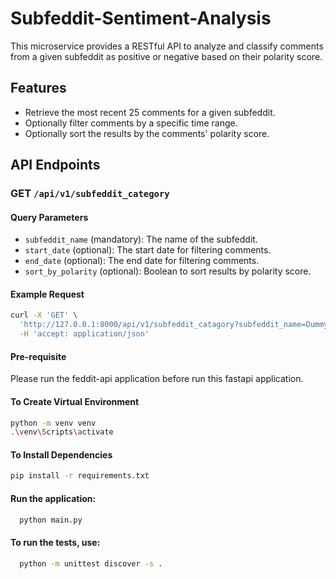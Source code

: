 # Subfeddit-Sentiment-Analysis

This microservice provides a RESTful API to analyze and classify comments from a given subfeddit as positive or negative based on their polarity score.

## Features

- Retrieve the most recent 25 comments for a given subfeddit.
- Optionally filter comments by a specific time range.
- Optionally sort the results by the comments' polarity score.

## API Endpoints

### GET `/api/v1/subfeddit_category`

#### Query Parameters

- `subfeddit_name` (mandatory): The name of the subfeddit.
- `start_date` (optional): The start date for filtering comments.
- `end_date` (optional): The end date for filtering comments.
- `sort_by_polarity` (optional): Boolean to sort results by polarity score.

#### Example Request

```bash
curl -X 'GET' \
  'http://127.0.0.1:8000/api/v1/subfeddit_catagory?subfeddit_name=Dummy%20Topic%201&sort_by_polarity=true' \
  -H 'accept: application/json'
```
#### Pre-requisite
Please run the feddit-api application before run this fastapi application.

#### To Create Virtual Environment

```bash
python -m venv venv
.\venv\Scripts\activate
```

#### To Install Dependencies

```bash
pip install -r requirements.txt
```

#### Run the application:

```bash
  python main.py
```

#### To run the tests, use:

```bash
  python -m unittest discover -s .
```






